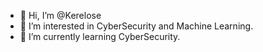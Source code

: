 - 👋 Hi, I’m @Kerelose
- 👀 I’m interested in CyberSecurity and Machine Learning.
- 🌱 I’m currently learning CyberSecurity.
<!---
Kerelose/Kerelose is a ✨ special ✨ repository because its `README.md` (this file) appears on your GitHub profile.
You can click the Preview link to take a look at your changes.
--->
